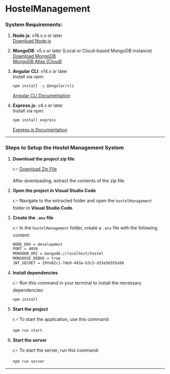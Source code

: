 # HostelManagement
### **System Requirements:**

1. **Node.js**: v16.x.x or later  
   [Download Node.js](https://nodejs.org/en/download/)
  
2. **MongoDB**: v5.x or later (Local or Cloud-based MongoDB instance)  
   [Download MongoDB](https://www.mongodb.com/try/download/community)  
   [MongoDB Atlas (Cloud)](https://www.mongodb.com/cloud/atlas)

3. **Angular CLI**: v14.x or later  
   Install via npm:  
   ```bash
   npm install -g @angular/cli
   ```  
   [Angular CLI Documentation](https://angular.io/cli)

4. **Express.js**: v4.x or later  
   Install via npm:  
   ```bash
   npm install express
   ```  
   [Express.js Documentation](https://expressjs.com/)


---

### **Steps to Setup the Hostel Management System**

1. **Download the project zip file**

   👉 [Download Zip File](https://github.com/Omega-Semmalai/HostelManagement)  
   
   After downloading, extract the contents of the zip file.

2. **Open the project in Visual Studio Code**

   👉 Navigate to the extracted folder and open the `hostelManagement` folder in **Visual Studio Code**.

3. **Create the `.env` file**

   👉 In the `hostelManagement` folder, create a `.env` file with the following content:

   ```bash
   NODE_ENV = development
   PORT = 4050
   MONGODB_URI = mongodb://localhost/hostel
   MONGOOSE_DEBUG = true
   JWT_SECRET = 29fe02c1-7de9-493a-b3c5-d33e56555a98
   ```

4. **Install dependencies**

   👉 Run this command in your terminal to install the necessary dependencies:

   ```bash
   npm install
   ```

5. **Start the project**

   👉 To start the application, use this command:

   ```bash
   npm run start
   ```

6. **Start the server**

   👉 To start the server, run this command:

   ```bash
   npm run server
   ```

---

